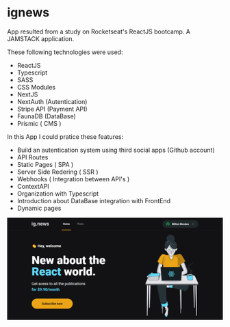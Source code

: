 # ignews

App resulted from a study on Rocketseat's ReactJS bootcamp. A JAMSTACK application.

These following technologies were used:
  * ReactJS
  * Typescript
  * SASS
  * CSS Modules
  * NextJS
  * NextAuth (Autentication) 
  * Stripe API (Payment API)
  * FaunaDB (DataBase)
  * Prismic ( CMS )

In this App I could pratice these features:
  * Build an autentication system using third social apps (Github account)
  * API Routes
  * Static Pages ( SPA )
  * Server Side Redering ( SSR )
  * Webhooks ( Integration between API's )
  * ContextAPI
  * Organization with Typescript
  * Introduction about DataBase integration with FrontEnd
  * Dynamic pages


![Home Screen](https://github.com/miltonsmendes/ignews/blob/main/Home%20Screen.PNG)
